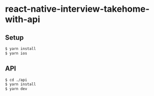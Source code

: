 # react-native-interview-takehome-with-api

## Setup

```bash
$ yarn install
$ yarn ios
```

## API

```bash
$ cd ./api
$ yarn install
$ yarn dev
```

